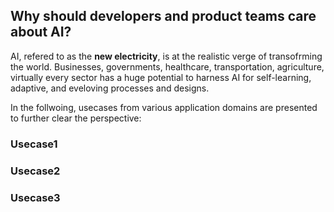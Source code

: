 ## Why should developers and product teams care about AI?
AI, refered to as the **new electricity**, is at the realistic verge of transofrming the world. Businesses, governments, healthcare, transportation, agriculture, virtually every sector has a huge potential to harness AI for self-learning, adaptive, and eveloving processes and designs.

In the follwoing, usecases from various application domains are presented to further clear the perspective:

### Usecase1

### Usecase2

### Usecase3
